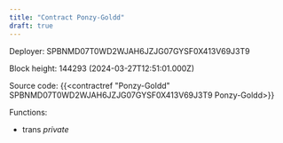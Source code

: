 ```yaml
---
title: "Contract Ponzy-Goldd"
draft: true
---
```

Deployer: SPBNMD07T0WD2WJAH6JZJG07GYSF0X413V69J3T9


 



Block height: 144293 (2024-03-27T12:51:01.000Z)

Source code: {{<contractref "Ponzy-Goldd" SPBNMD07T0WD2WJAH6JZJG07GYSF0X413V69J3T9 Ponzy-Goldd>}}

Functions:

* trans _private_
